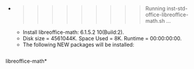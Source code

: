 * >>>>>>>>> Running inst-std-office-libreoffice-math.sh ...
  * Install libreoffice-math: 6.1.5.2 10(Build:2).
  * Disk size = 4561044K. Space Used = 8K. Runtime = 00:00:00:00.
  * The following NEW packages will be installed:
  ```bash
libreoffice-math*
  ```
